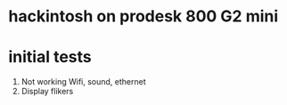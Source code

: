 # hackintosh on prodesk 800 G2 mini 


 # initial tests
 
1. Not working Wifi, sound, ethernet 
2. Display flikers 
